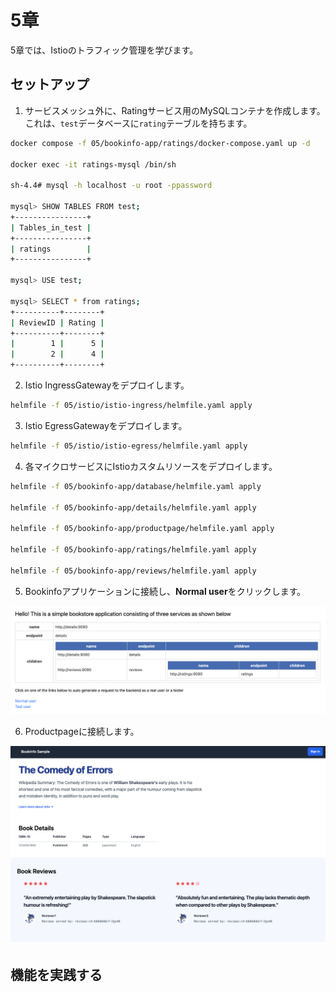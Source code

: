 # 5章

5章では、Istioのトラフィック管理を学びます。

## セットアップ

1. サービスメッシュ外に、Ratingサービス用のMySQLコンテナを作成します。これは、`test`データベースに`rating`テーブルを持ちます。

```bash
docker compose -f 05/bookinfo-app/ratings/docker-compose.yaml up -d

docker exec -it ratings-mysql /bin/sh

sh-4.4# mysql -h localhost -u root -ppassword

mysql> SHOW TABLES FROM test;
+----------------+
| Tables_in_test |
+----------------+
| ratings        |
+----------------+

mysql> USE test;

mysql> SELECT * from ratings;
+----------+--------+
| ReviewID | Rating |
+----------+--------+
|        1 |      5 |
|        2 |      4 |
+----------+--------+
```

2. Istio IngressGatewayをデプロイします。

```bash
helmfile -f 05/istio/istio-ingress/helmfile.yaml apply
```

3. Istio EgressGatewayをデプロイします。

```bash
helmfile -f 05/istio/istio-egress/helmfile.yaml apply
```

4. 各マイクロサービスにIstioカスタムリソースをデプロイします。

```bash
helmfile -f 05/bookinfo-app/database/helmfile.yaml apply

helmfile -f 05/bookinfo-app/details/helmfile.yaml apply

helmfile -f 05/bookinfo-app/productpage/helmfile.yaml apply

helmfile -f 05/bookinfo-app/ratings/helmfile.yaml apply

helmfile -f 05/bookinfo-app/reviews/helmfile.yaml apply
```

5. Bookinfoアプリケーションに接続し、**Normal user**をクリックします。

![bookinfo](../images/bookinfo.png)

6. Productpageに接続します。

![bookinfo_productpage](../images/bookinfo_productpage.png)

## 機能を実践する
